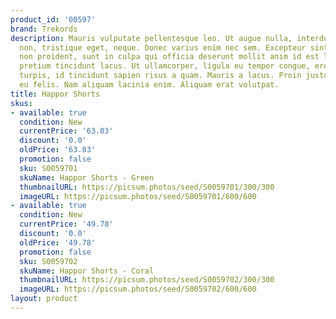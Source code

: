 ```yaml
---
product_id: '00597'
brand: Trekords
description: Mauris vulputate pellentesque leo. Ut augue nulla, interdum at, adipiscing
  non, tristique eget, neque. Donec varius enim nec sem. Excepteur sint occaecat cupidatat
  non proident, sunt in culpa qui officia deserunt mollit anim id est laborum.Curabitur
  pretium tincidunt lacus. Ut ullamcorper, ligula eu tempor congue, eros est euismod
  turpis, id tincidunt sapien risus a quam. Mauris a lacus. Proin justo. Curabitur
  eu felis. Nam aliquam lacinia enim. Aliquam erat volutpat.
title: Happor Shorts
skus:
- available: true
  condition: New
  currentPrice: '63.03'
  discount: '0.0'
  oldPrice: '63.03'
  promotion: false
  sku: S0059701
  skuName: Happor Shorts - Green
  thumbnailURL: https://picsum.photos/seed/S0059701/300/300
  imageURL: https://picsum.photos/seed/S0059701/600/600
- available: true
  condition: New
  currentPrice: '49.78'
  discount: '0.0'
  oldPrice: '49.78'
  promotion: false
  sku: S0059702
  skuName: Happor Shorts - Coral
  thumbnailURL: https://picsum.photos/seed/S0059702/300/300
  imageURL: https://picsum.photos/seed/S0059702/600/600
layout: product
---
```

